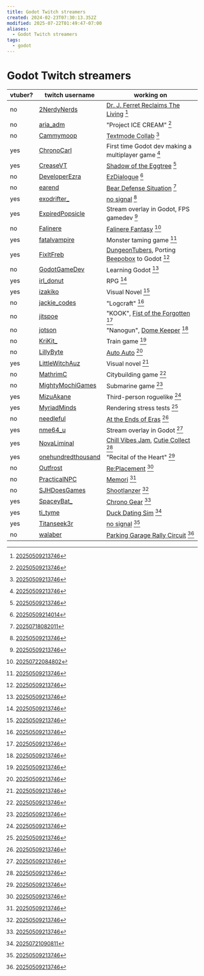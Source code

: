 ```yaml
---
title: Godot Twitch streamers
created: 2024-02-23T07:30:13.352Z
modified: 2025-07-22T01:49:47-07:00
aliases:
  - Godot Twitch streamers
tags:
  - godot
---
```


# Godot Twitch streamers

vtuber? | twitch username | working on
---|---|---
no | [2NerdyNerds](https://www.twitch.tv/2nerdynerds) | [Dr. J. Ferret Reclaims The Living](https://2nerdynerds.itch.io/dr-j-ferret-reclaims-the-living) [^1]
no | [aria_adm](https://www.twitch.tv/aria_adm) | "Project ICE CREAM" [^1]
no | [Cammymoop](https://www.twitch.tv/cammymoop) | [Textmode Collab](https://cammymoop.com/textmode-collab/) [^1]
yes | [ChronoCarl](https://www.twitch.tv/chronocarl) | First time Godot dev making a multiplayer game [^1]
yes | [CreaseVT](https://www.twitch.tv/CreaseVT) | [Shadow of the Eggtree](https://creasevt.itch.io/shadow-of-the-eggtree) [^1]
no | [DeveloperEzra](https://www.twitch.tv/developerezra) | [EzDialogue](https://github.com/real-ezTheDev/GodotEzDialoguePlugin) [^2]
no | [earend](https://www.twitch.tv/earend) | [Bear Defense Situation](https://store.steampowered.com/app/3778320/Bear_Defence_Situation/) [^3]
yes | [exodrifter_](https://www.twitch.tv/exodrifter_) | [no signal](https://exodrifter.itch.io/lost-contact) [^1]
yes | [ExpiredPopsicle](https://www.twitch.tv/expiredpopsicle) | Stream overlay in Godot, FPS gamedev [^1]
no | [Falinere](https://www.twitch.tv/falinere) | [Falinere Fantasy](https://store.steampowered.com/app/1976930/Falinere_Fantasy/) [^5]
yes | [fatalvampire](https://www.twitch.tv/fatalvampire) | Monster taming game [^1]
yes | [FixItFreb](https://www.twitch.tv/fixitfreb) | [DungeonTubers](https://fixitfreb.itch.io/dungeontubers), Porting [Beepobox](https://fixitfreb.itch.io/beepo-box) to Godot [^1]
no | [GodotGameDev](https://www.twitch.tv/godotgamedev) | Learning Godot [^1]
yes | [irl_donut](https://www.twitch.tv/irl_donut) | RPG [^1]
yes | [izakiko](https://www.twitch.tv/izakiko) | Visual Novel [^1]
no | [jackie_codes](https://www.twitch.tv/jackie_codes) | "Logcraft" [^1]
no | [jitspoe](https://www.twitch.tv/jitspoe) | "KOOK", [Fist of the Forgotten](http://fistoftheforgotten.com/) [^1]
no | [jotson](https://www.twitch.tv/jotson) | "Nanogun", [Dome Keeper](https://store.steampowered.com/app/1637320/Dome_Keeper/) [^1]
no | [KriKit_](https://www.twitch.tv/krikit_) | Train game [^1]
no | [LillyByte](https://www.twitch.tv/lillybyte) | [Auto Auto](https://store.steampowered.com/app/2636380/Auto_Auto_Maximum_Autodrive_In_The_Alien_Apocalypse/) [^1]
yes | [LittleWitchAuz](https://www.twitch.tv/littlewitchauz) | Visual novel [^1]
no | [MathrimC](https://www.twitch.tv/mathrimc) | Citybuilding game [^1]
no | [MightyMochiGames](https://www.twitch.tv/mightymochigames) | Submarine game [^1]
yes | [MizuAkane](https://www.twitch.tv/mizuakane) | Third-person roguelike [^1]
yes | [MyriadMinds](https://www.twitch.tv/myriadminds) | Rendering stress tests [^1]
no | [needleful](https://www.twitch.tv/needleful) | [At the Ends of Eras](https://www.youtube.com/watch?v=w7CGwNvUzHs) [^1]
yes | [nme64_u](https://www.twitch.tv/nme64_u) | Stream overlay in Godot [^1]
yes | [NovaLiminal](https://www.twitch.tv/novaliminal) | [Chill Vibes Jam](https://itch.io/jam/chill-vibes-game-jam-winter-2023-24), [Cutie Collect](https://novaliminal.itch.io/cutie-collect) [^1]
yes | [onehundredthousand](https://www.twitch.tv/onehundredthousand) | "Recital of the Heart" [^1]
no | [Outfrost](https://www.twitch.tv/outfrost) | [Re:Placement](https://outfrost.itch.io/replacement) [^1]
no | [PracticalNPC](https://www.twitch.tv/practicalnpc) | [Memori](https://store.steampowered.com/app/1712700/Memori/) [^1]
no | [SJHDoesGames](https://www.twitch.tv/sjhdoesgames) | [Shootlanzer](https://munity.itch.io/shootlanzer-prototype) [^1]
yes | [SpaceyBat_](https://www.twitch.tv/spaceybat_) | [Chrono Gear](https://spaceybat.itch.io/project-chrono-gear) [^1]
yes | [ti_tyme](https://www.twitch.tv/ti_tyme) | [Duck Dating Sim](https://store.steampowered.com/app/3402150/Duck_Dating_Sim/) [^4]
yes | [Titanseek3r](https://www.twitch.tv/titanseek3r) | [no signal](https://exodrifter.itch.io/lost-contact) [^1]
no | [walaber](https://www.twitch.tv/walaber) | [Parking Garage Rally Circuit](https://store.steampowered.com/app/2737300/Parking_Garage_Rally_Circuit/) [^1]

[^1]: [20250509213746](../entries/20250509213746.md)
[^2]: [20250509214014](../entries/20250509214014.md)
[^3]: [20250718082011](../entries/20250718082011.md)
[^4]: [20250721090811](../entries/20250721090811.md)
[^5]: [20250722084802](../entries/20250722084802.md)
